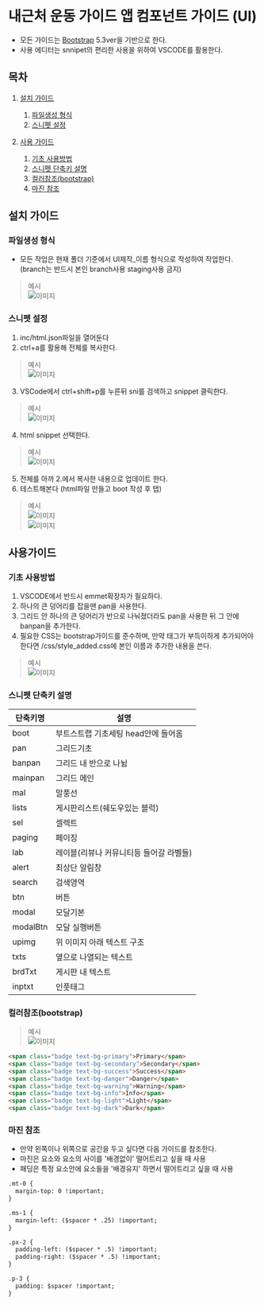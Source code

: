 # 내근처 운동 가이드 앱 컴포넌트 가이드 (UI)
+ 모든 가이드는 [Bootstrap](https://getbootstrap.com/) 5.3ver을 기반으로 한다.
+ 사용 에디터는 snnipet의 편리한 사용을 위하여 VSCODE를 활용한다. 


## 목차 
1. [설치 가이드](#설치-가이드)
    1. [파일생성 형식](#파일생성-형식)
    2. [스니펫 설정](#스니펫-설정)

2. [사용 가이드](#사용-가이드)
    1. [기초 사용방법](#기초-사용방법)
    2. [스니펫 단축키 설명](#스니펫-단축키-설명)
    3. [컬러참조(bootstrap)](#컬러참조(bootstrap))
    4. [마진 참조](#마진-참조)

## 설치 가이드
### 파일생성 형식
*  모든 작업은 현재 폴더 기준에서 UI제작_이름 형식으로 작성하여 작업한다. (branch는 반드시 본인 branch사용 staging사용 금지)
> 예시<br>
> ![이미지](../img_readme/result0302009.png) <br>

### 스니펫 설정
1. inc/html.json파일을 열어둔다
2. ctrl+a를 활용해 전체를 복사한다.
> 예시<br>
> ![이미지](../img_readme/result0302010.png) <br>
3. VSCode에서 ctrl+shift+p를 누른뒤 sni를 검색하고 snippet 클릭한다.
> 예시<br>
> ![이미지](../img_readme/result0302011.png) <br>
4. html snippet 선택한다.
> 예시<br>
> ![이미지](../img_readme/result0302012.png) <br>
5. 전체를 아까 2.에서 복사한 내용으로 업데이트 한다.
6. 테스트해본다 (html파일 만들고 boot 작성 후 탭)
> 예시<br>
> ![이미지](../img_readme/result0302013.png) <br>
> ![이미지](../img_readme/result0302014.png) <br>


## 사용가이드   

### 기초 사용방법
1. VSCODE에서 반드시 emmet확장자가 필요하다.
2. 하나의 큰 덩어리를 잡을땐 pan을 사용한다.
3. 그리드 안 하나의 큰 덩어리가 반으로 나눠졌더라도 pan을 사용한 뒤 그 안에 banpan을 추가한다.
4. 필요한 CSS는 bootstrap가이드를 준수하며, 만약 태그가 부득이하게 추가되어야한다면 /css/style_added.css에 본인 이름과 추가한 내용을 쓴다.
> 예시<br>
> ![이미지](../img_readme/result0302015.png) <br>


### 스니펫 단축키 설명

| 단축키명 | 설명 |
| --- | --- |
| boot | 부트스트랩 기초세팅 head안에 들어옴 |
| pan | 그리드기초 |
| banpan | 그리드 내 반으로 나뉨 |
| mainpan | 그리드 메인 |
| mal | 말풍선 |
| lists | 게시판리스트(쉐도우있는 블럭) |
| sel | 셀렉트 |
| paging | 페이징 |
| lab | 레이블(리뷰나 커뮤니티등 들어갈 라벨들) |
| alert | 최상단 알림창 |
| search | 검색영역 |
| btn | 버튼 |
| modal | 모달기본 |
| modalBtn | 모달 실행버튼 |
| upimg | 위 이미지 아래 텍스트 구조 |
| txts | 옆으로 나열되는 텍스트 |
| brdTxt | 게시판 내 텍스트 |
| inptxt | 인풋태그 |



### 컬러참조(bootstrap)
> 예시<br>
> ![이미지](../img_readme/result0302017.png) <br>

```html
<span class="badge text-bg-primary">Primary</span>
<span class="badge text-bg-secondary">Secondary</span>
<span class="badge text-bg-success">Success</span>
<span class="badge text-bg-danger">Danger</span>
<span class="badge text-bg-warning">Warning</span>
<span class="badge text-bg-info">Info</span>
<span class="badge text-bg-light">Light</span>
<span class="badge text-bg-dark">Dark</span>
```


### 마진 참조 
* 만약 왼쪽이나 위쪽으로 공간을 두고 싶다면 다음 가이드를 참조한다.
* 마진은 요소와 요소의 사이를 '배경없이' 떨어트리고 싶을 때 사용 
* 패딩은 특정 요소안에 요소들을 '배경유지' 하면서 떨어트리고 싶을 때 사용

```html
.mt-0 {
  margin-top: 0 !important;
}

.ms-1 {
  margin-left: ($spacer * .25) !important;
}

.px-2 {
  padding-left: ($spacer * .5) !important;
  padding-right: ($spacer * .5) !important;
}

.p-3 {
  padding: $spacer !important;
}
```

